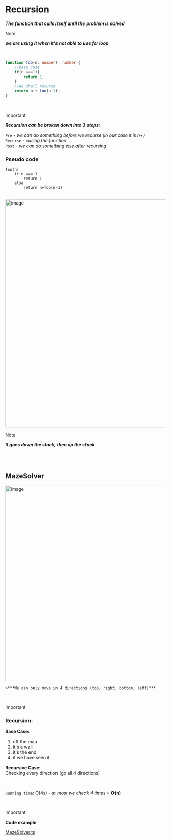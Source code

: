 # Recursion

***The function that calls itself until the problem is solved***

>[!NOTE]
>***we are using it when it's not able to use for loop***

<br />

```typescript
function foo(n: number): number {
    //Base case
    if(n ===1){
        return 1;
    }
    //We shall recurse
    return n + foo(n-1);
}
```

<br />

>[!IMPORTANT]
>***Recursion can be broken down into 3 steps:***
>
>`Pre` - *we can do something before we recurse (in our case it is n+)*
><br />
>`Recurse` - *calling the function*
><br />
>`Post` - *we can do something else after recursing*


### Pseudo code
```
foo(n)
    if n === 1
        return 1
    else
        return n+foo(n-1)
```

<br />

<img width="715" alt="image" src="https://github.com/mbrezov/The-Last-Algorithms-Course-Youll-Need-notes/assets/127137480/381a7c4a-65ea-432b-95f9-8e839883a532">

>[!NOTE]
>***It goes down the stack, then up the stack***

<br />
<br />

## MazeSolver

<img width="614" alt="image" src="https://github.com/mbrezov/The-Last-Algorithms-Course-Youll-Need-notes/assets/127137480/a7de73ed-0943-42c7-b9d4-d5f348b9308a">

```
>***We can only move in 4 directions (top, right, bottom, left)***
```

<br />

>[!IMPORTANT]
>### Recursion:
>
>**Base Case:**
><br/>
>1. off the map
>2. it's a wall
>3. it's the end
>4. if we have seen it
>
>**Recursive Case:**
><br/>
>Checking every direction (go all 4 directions)

<br />

`Running time`: O(4s) - *at most we check 4 times* = **O(n)**

<br />

> [!IMPORTANT]
> **Code example**
> 
> [MazeSolver.ts](https://github.com/mbrezov/The-Last-Algorithms-Course-Youll-Need-notes/blob/main/13-Recursion/src/MazeSolver.ts)

